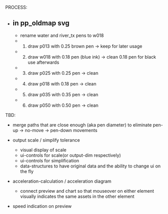 PROCESS:

- ## in pp_oldmap svg
  - rename water and river_tx pens to w018
  - 1. draw p013 with 0.25 brown pen -> keep for later usage
  - 2. draw w018 with 0.18 pen (blue ink) -> clean 0.18 pen for black use afterwards
  - 3. draw p025 with 0.25 pen -> clean
  - 4. draw p018 with 0.18 pen -> clean
  - 5. draw p035 with 0.35 pen -> clean
  - 6. draw p050 with 0.50 pen -> clean

TBD:

- merge paths that are close enough (aka pen diameter) to eliminate pen-up -> no-move -> pen-down movements
- output scale / simplify tolerance

  - visual display of scale
  - ui-controls for scale(or output-dim respectively)
  - ui-controls for simplification
  - data-structures to have original data and the ability to change ui on the fly

- acceleration-calculation / acceleration diagram

  - connect preview and chart so that mouseover on either element visually indicates the same assets in the other element

- speed indication on preview
